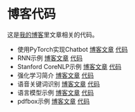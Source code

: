 # 博客代码

这是[我的博客](http://fancyerii.github.io)里文章相关的代码。

* 使用PyTorch实现Chatbot [博客文章](http://fancyerii.github.io/2019/02/14/chatbot/) [代码](./chatbot)
* RNN示例 [博客文章](http://fancyerii.github.io/2019/02/25/rnn-intro/) [代码](./rnn)
* Stanford CoreNLP示例 [博客文章]() [代码](./stanfordnlp)
* 强化学习简介 [博客文章](http://fancyerii.github.io/2019/03/01/rl1/) [代码](./rl)
* 语音关键词识别 [博客文章](http://fancyerii.github.io/2019/03/06/tf-keywords/) [代码](./tf-keywords)
* 语言模型示例 [博客文章](http://fancyerii.github.io/2019/03/08/lm/) [代码](./lm)
* pdfbox示例 [博客文章]() [代码](./testpdfbox)
